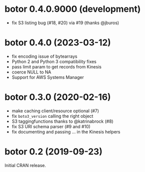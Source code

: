 # botor 0.4.0.9000 (development)

- fix S3 listing bug (#18, #20) via #19 (thanks @jburos)

# botor 0.4.0 (2023-03-12)

* fix encoding issue of bytearrays
* Python 2 and Python 3 compatibility fixes
* pass limit param to get records from Kinesis
* coerce NULL to NA
* Support for AWS Systems Manager

# botor 0.3.0 (2020-02-16)

* make caching client/resource optional (#7)
* fix `boto3_version` calling the right object
* S3 taggingfunctions thanks to @katrinabrock (#8)
* fix S3 URI schema parser (#9 and #10)
* fix documenting and passing ... in the Kinesis helpers

# botor 0.2 (2019-09-23)

Initial CRAN release.
